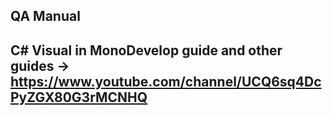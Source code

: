 ## QA Manual

## C# Visual in MonoDevelop guide and other guides → https://www.youtube.com/channel/UCQ6sq4DcPyZGX80G3rMCNHQ

